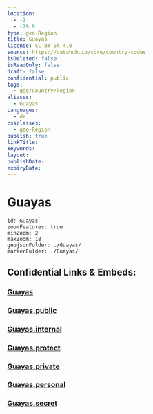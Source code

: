 ```yaml
---
location:
  - -2
  - -79.9
type: geo-Region
title: Guayas
license: CC BY-SA 4.0
source: https://datahub.io/core/country-codes
isDeleted: false
isReadOnly: false
draft: false
confidential: public
tags:
  - geo/Country/Region
aliases:
  - Guayas
Languages:
  - de
cssclasses:
  - geo-Region
publish: true
linkTitle:
keywords:
layout:
publishDate:
expiryDate:
---
```


# Guayas

```leaflet
id: Guayas
zoomFeatures: true 
minZoom: 2 
maxZoom: 18
geojsonFolder: ./Guayas/
markerFolder: ./Guayas/
```


## Confidential Links & Embeds: 

### [Guayas](/_Standards/Earth/Continent/America~South/Ecuador/provinces~Equador/Guayas.md) 

### [Guayas.public](/_public/Earth/Continent/America~South/Ecuador/provinces~Equador/Guayas.public.md) 

### [Guayas.internal](/_internal/Earth/Continent/America~South/Ecuador/provinces~Equador/Guayas.internal.md) 

### [Guayas.protect](/_protect/Earth/Continent/America~South/Ecuador/provinces~Equador/Guayas.protect.md) 

### [Guayas.private](/_private/Earth/Continent/America~South/Ecuador/provinces~Equador/Guayas.private.md) 

### [Guayas.personal](/_personal/Earth/Continent/America~South/Ecuador/provinces~Equador/Guayas.personal.md) 

### [Guayas.secret](/_secret/Earth/Continent/America~South/Ecuador/provinces~Equador/Guayas.secret.md)

